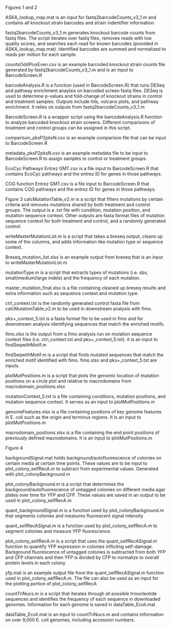 Figures 1 and 2

ASKA_lookup_map.mat is an input for fastq2barcodeCounts_v3_1.m and contains all knockout strain barcodes and strain indentifier information.

fastq2barcodeCounts_v3_1.m generates knockout barcode counts from fastq files. The script iterates over fastq files, removes reads with low quality scores, and searches each read for known barcodes (provided in ASKA_lookup_map.mat). Identified barcodes are summed and normalized to reads per million for each sample. 

countsOddPlusEven.csv is an example barcoded knockout strain counts file generated by fastq2barcodeCounts_v3_1.m and is an input to BarcodeScreen.R

barcodeAnalysis.R is a function (used in BarcodeScreen.R) that runs DESeq and pathway enrichment anaylsis on barcoded screen fastq files. DESeq is used to determine p-values and fold-change of knockout strains in control and treatment samples. Outputs include hits, volcano plots, and pathway enrichment. It relies on outputs from fastq2barcodeCounts_v3_1.m

BarcodeScreen.R is a wrapper script using the barcodeAnalysis.R function to analyze barcoded knockout strain screens. Different comparisons of treatment and control groups can be assigned in this script.

comparison_pksP2pksN.csv is an example comparison file that can be input to BarcodeScreen.R

metadata_pksP2pksN.csv is an example metadata file to be input to BarcodeScreen.R to assign samples to control or treatment groups.

EcoCyc Pathways Entrez GMT.csv is a file input to BarcodeScreen.R that contains EcoCyc pathways and the entrez ID for genes in those pathways.

COG function Entrez GMT.csv is a file input to BarcodeScreen.R that contains COG pathways and the entrez ID for genes in those pathways.

Figure 3
calcMutationTable_v2.m is a script that filters mutations by certain criteria and removes mutations shared by both treatment and control groups. The output is a .txt file with condition, mutation position, and mutation sequence context. Other outputs are fasta format files of mutation sequence context for both treatment and control, and a randomly generated control.

writeMasterMutationList.m is a script that takes a breseq output, cleans up some of the columns, and adds information like mutation type or sequence context.


Breseq_mutation_list.xlsx is an example output from breseq that is an input to writeMasterMutationList.m

mutationType.m is a script that extracts types of mutations (i.e. sbs, small/medium/large indels) and the frequency of each mutation.

master_mutation_final.xlsx is a file containing cleaned up breseq results and extra information such as sequence context and mutation type.

ctrl_context.txt is the randomly generated control fasta file from calcMutationTable_v2.m to be used in downstream analysis with fimo.

pks+_context_5.txt is a fasta format file to be used in fimo and for downstream analysis identifying sequences that match the enriched motifs.

fimo.xlsx is the output from a fimo analysis run on mutation sequence context files (i.e. ctrl_context.txt and pks+_context_5.txt). it is an input to findSeqwithMotif.m

findSeqwithMotif.m is a script that finds mutated sequences that match the enriched motif identified with fimo. fimo.xlsx and pks+_context_5.txt are inputs.

plotMutPositions.m is a script that plots the genomic location of mutation positions on a circle plot and relative to macrodomains from macrodomain_positions.xlsx

mutationContext_5.txt is a file containing conditions, mutation positions, and mutation sequence context. It serves as an input to plotMutPositions.m

genomeFeatures.xlsx is a file containing positions of key genome features in E. coli such as the origin and terminus regions. It is an input to plotMutPositions.m

macrodomain_positions.xlsx is a file containing the end point positions of previously defined macrodomains. It is an input to plotMutPositions.m

Figure 4

backgroundSignal.mat holds background/autofluorescence of colonies on certain media at certain time points. These values are to be input to plot_colony_selfRecA.m to subtract from experimental values. Generated with plot_colonyBackground.m

plot_colonyBackground.m is a script that determines the background/autofluorescence of untagged colonies on different media agar plates over time for YFP and CFP. These values are saved in an output to be used in plot_colony_selfRecA.m 

quant_backgroundSignal.m is a function used by plot_colonyBackground.m that segments colonies and measures fluorescent signal intensity

quant_selfRecASignal.m is a function used by plot_colony_selfRecA.m to segment colonies and measure YFP fluorescence.

plot_colony_selfRecA.m is a script that uses the quant_selfRecASignal.m function to quantify YFP expression in colonies inflicting self-damage. Background fluorescence of untagged colonies is subtracted from both YFP and CFP channels and then YFP is divided by CFP to normalize to overall protein levels in each colony

yfp.mat is an example output file from the quant_selfRecASignal.m function used in plot_colony_selfRecA.m. The file can also be used as an input for the plotting portion of plot_colony_selfRecA

countTriNucs.m is a script that iterates through all possible trinucleotide sequences and identifies the frequency of each sequence in downloaded genomes. Information for each genome is saved in dataTable_Ecoli.mat

dataTable_Ecoli.mat is an input to countTriNucs.m and contains information on over 9,000 E. coli genomes, including accession numbers.









